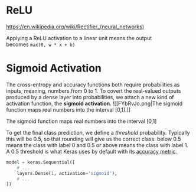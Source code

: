 
# ReLU 
https://en.wikipedia.org/wiki/Rectifier_(neural_networks)

Applying a ReLU activation to a linear unit means the output becomes `max(0, w * x + b)`

# Sigmoid Activation
The cross-entropy and accuracy functions both require probabilities as inputs, meaning, numbers from 0 to 1. To covert the real-valued outputs produced by a dense layer into probabilities, we attach a new kind of activation function, the **sigmoid activation**.
![[FYbRvJo.png|The sigmoid function maps real numbers into the interval \[0,1\].]]

The sigmoid function maps real numbers into the interval [0,1]

To get the final class prediction, we define a _threshold_ probability. Typically this will be 0.5, so that rounding will give us the correct class: below 0.5 means the class with label 0 and 0.5 or above means the class with label 1. A 0.5 threshold is what Keras uses by default with its [accuracy metric](https://www.tensorflow.org/api_docs/python/tf/keras/metrics/BinaryAccuracy).

```python
model = keras.Sequential([
	# ...
	layers.Dense(1, activation='sigmoid'),
	# ...
])
```